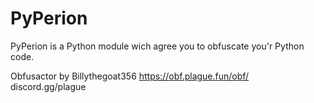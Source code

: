 # PyPerion
PyPerion is a Python module wich agree you to obfuscate you'r Python code.

Obfusactor by Billythegoat356
https://obf.plague.fun/obf/
discord.gg/plague
